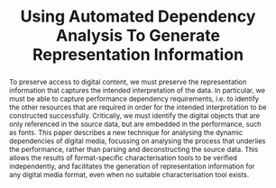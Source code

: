---
abstract: To preserve access to digital content, we must preserve the representation
  information that captures the intended interpretation of the data. In particular,
  we must be able to capture performance dependency requirements, i.e. to identify
  the other resources that are required in order for the intended interpretation to
  be constructed successfully. Critically, we must identify the digital objects that
  are only referenced in the source data, but are embedded in the performance, such
  as fonts. This paper describes a new technique for analysing the dynamic dependencies
  of digital media, focussing on analysing the process that underlies the performance,
  rather than parsing and deconstructing the source data. This allows the results
  of format-specific characterisation tools to be verified independently, and facilitates
  the generation of representation information for any digital media format, even
  when no suitable characterisation tool exists.
creators:
- Jackson, Andrew N.
date: null
document_url: https://services.phaidra.univie.ac.at/api/object/o:294238/download
grand_parent: iPRES
institutions: []
keywords:
- singapore
landing_page_url: https://phaidra.univie.ac.at/o:294238
language: eng
layout: publication
license: CC BY-SA 3.0 AT
notes_url: null
parent: iPRES 2011
publication_type: paper
size: 580383
slides_url: null
source_name: iPRES
title: Using Automated Dependency Analysis To Generate Representation Information
year: 2011
---